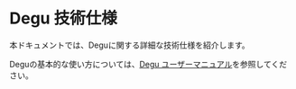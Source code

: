 # Degu 技術仕様

本ドキュメントでは、Deguに関する詳細な技術仕様を紹介します。

Deguの基本的な使い方については、[Degu ユーザーマニュアル](../user_manual/00_intro.md)を参照してください。